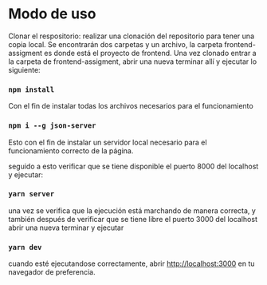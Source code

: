 # Modo de uso

Clonar el respositorio: realizar una clonación del repositorio para tener una copia local. Se encontrarán dos carpetas y un archivo, la carpeta frontend-assigment es donde está el proyecto de frontend. Una vez clonado entrar a la carpeta de frontend-assigment, abrir una nueva terminar allí y ejecutar lo siguiente:

### `npm install`

Con el fin de instalar todas los archivos necesarios para el funcionamiento

### `npm i --g json-server`

Esto con el fin de instalar un servidor local necesario para el funcionamiento correcto de la página.

seguido a esto verificar que se tiene disponible el puerto 8000 del localhost y ejecutar:

### `yarn server`

una vez se verifica que la ejecución está marchando de manera correcta, y también después de verificar que se tiene libre el puerto 3000 del localhost abrir una nueva terminar y ejecutar

### `yarn dev`

cuando esté ejecutandose correctamente, abrir [http://localhost:3000](http://localhost:3000) en tu navegador de preferencia.
